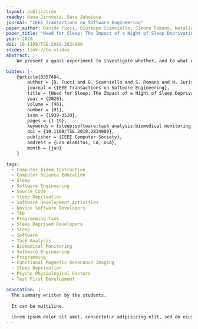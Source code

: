 ```yaml
---
layout: publication
readby: Hana Jirovská, Sára Juhošová
journal: "IEEE Transactions on Software Engineering"
paper_author: Davide Fucci, Giuseppe Scanniello, Simone Romano, Natalia Juristo
paper_title: "Need for Sleep: The Impact of a Night of Sleep Deprivation on Novice Developers’ Performance"
year: 2020
doi: 10.1109/TSE.2018.2834900
slides: link://to.slides
abstract: |-
	We present a quasi-experiment to investigate whether, and to what extent, sleep deprivation impacts the performance of novice software developers using the agile practice of test-first development (TFD). We recruited 45 undergraduates, and asked them to tackle a programming task. Among the participants, 23 agreed to stay awake the night before carrying out the task, while 22 slept normally. We analyzed the quality (i.e., the functional correctness) of the implementations delivered by the participants in both groups, their engagement in writing source code (i.e., the amount of activities performed in the IDE while tackling the programming task) and ability to apply TFD (i.e., the extent to which a participant is able to apply this practice). By comparing the two groups of participants, we found that a single night of sleep deprivation leads to a reduction of 50 percent in the quality of the implementations. There is notable evidence that the developers' engagement and their prowess to apply TFD are negatively impacted. Our results also show that sleep-deprived developers make more fixes to syntactic mistakes in the source code. We conclude that sleep deprivation has possibly disruptive effects on software development activities. The results open opportunities for improving developers' performance by integrating the study of sleep with other psycho-physiological factors in which the software engineering research community has recently taken an interest in.

bibtex: |-
	@article{8357494,
		author = {D. Fucci and G. Scanniello and S. Romano and N. Juristo},
		journal = {IEEE Transactions on Software Engineering},
		title = {Need for Sleep: The Impact of a Night of Sleep Deprivation on Novice Developers' Performance},
		year = {2020},
		volume = {46},
		number = {01},
		issn = {1939-3520},
		pages = {1-19},
		keywords = {sleep;software;task analysis;biomedical monitoring;software engineering;programming;functional magnetic resonance imaging},
		doi = {10.1109/TSE.2018.2834900},
		publisher = {IEEE Computer Society},
		address = {Los Alamitos, CA, USA},
		month = {jan}
	}

tags:
  - Computer Aided Instruction
  - Computer Science Education
  - Sleep
  - Software Engineering
  - Source Code
  - Sleep Deprivation
  - Software Development Activities
  - Novice Software Developers
  - TFD
  - Programming Task
  - Sleep Deprived Developers
  - Sleep
  - Software
  - Task Analysis
  - Biomedical Monitoring
  - Software Engineering
  - Programming
  - Functional Magnetic Resonance Imaging
  - Sleep Deprivation
  - Psycho Physiological Factors
  - Test First Development

annotation: |-
  The summary written by the students.
  
  It can be multiline.
  
  Lorem ipsum dolor sit amet, consectetur adipisicing elit, sed do eiusmod tempor incididunt ut labore et dolore magna aliqua. Ut enim ad minim veniam, quis nostrud exercitation ullamco laboris nisi ut aliquip ex ea commodo consequat. Duis aute irure dolor in reprehenderit in voluptate velit esse cillum dolore eu fugiat nulla pariatur. Excepteur sint occaecat cupidatat non proident, sunt in culpa qui officia deserunt mollit anim id est laborum.
---
```


<!--mandatory fields: paper_title, readby, paper_author, journal, year, doi or preprint or arxiv, slides (if you have), abstract, annotation -->
